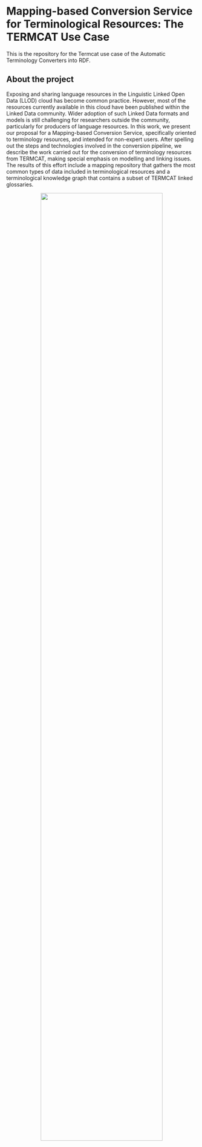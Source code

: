 # Mapping-based Conversion Service for Terminological Resources: The TERMCAT Use Case

This is the repository for the Termcat use case of the Automatic Terminology Converters into RDF.

## About the project

Exposing and sharing language resources in the Linguistic Linked Open Data (LLOD) cloud has become common practice. However, most of the resources currently available in this cloud have been published within the Linked Data community. Wider adoption of such Linked Data formats and models is still challenging for researchers outside the community, particularly for producers of language resources. In this work, we present our proposal for a Mapping-based Conversion Service, specifically oriented to terminology resources, and intended for non-expert users. After spelling out the steps and technologies involved in the conversion pipeline, we describe the work carried out for the conversion of terminology resources from TERMCAT, making special emphasis on modelling and linking issues. The results of this effort include a mapping repository that gathers the most common types of data included in terminological resources and a terminological knowledge graph that contains a subset of TERMCAT linked glossaries.

<p align="center">

<img src="[https://github.com/pmchozas/termcat-conversion/main/conversion-pipeline.png](https://github.com/pmchozas/termcat-conversion/blob/main/conversion-pipeline.png)" width=80% >

</p>

